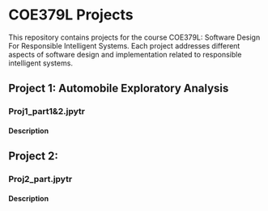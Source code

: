 # COE379L Projects

This repository contains projects for the course COE379L: Software Design For Responsible Intelligent Systems. Each project addresses different aspects of software design and implementation related to responsible intelligent systems.

## Project 1: Automobile Exploratory Analysis
### Proj1_part1&2.jpytr
#### Description

## Project 2: 
### Proj2_part.jpytr
#### Description
